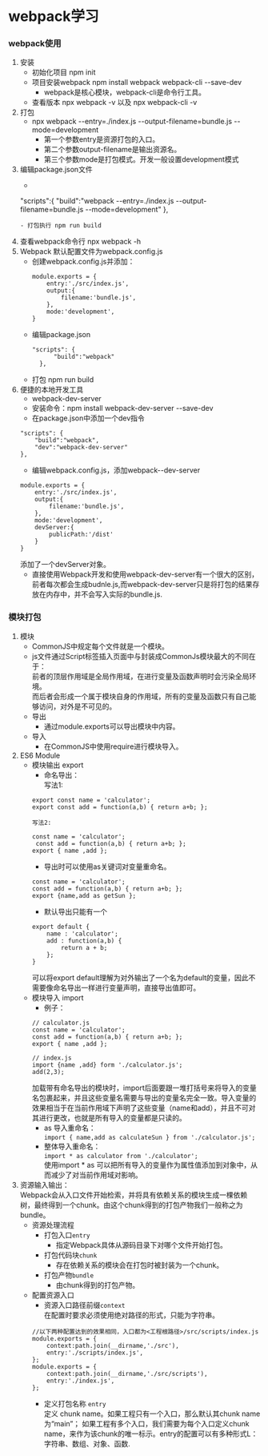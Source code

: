 # webpack学习
### webpack使用
1. 安装
    - 初始化项目 npm init
    - 项目安装webpack  npm install webpack webpack-cli --save-dev
        - webpack是核心模块，webpack-cli是命令行工具。
    - 查看版本 npx webpack -v 以及 npx webpack-cli -v
2. 打包 
    - npx webpack --entry=./index.js --output-filename=bundle.js --mode=development
        - 第一个参数entry是资源打包的入口。
        - 第二个参数output-filename是输出资源名。
        - 第三个参数mode是打包模式。开发一般设置development模式
3. 编辑package.json文件
    - ```
    "scripts":{
        "build":"webpack --entry=./index.js --output-filename=bundle.js --mode=development"
    },
    ```
    - 打包执行 npm run build
4. 查看webpack命令行 npx webpack -h
5. Webpack 默认配置文件为webpack.config.js
    - 创建webpack.config.js并添加：  
        ```
        module.exports = {
            entry:'./src/index.js',
            output:{
                filename:'bundle.js',
            },
            mode:'development',
        }
        ```
    - 编辑package.json
      ```
      "scripts": {
            "build":"webpack"
        },
      ```
    - 打包 npm run build
6. 便捷的本地开发工具
    - webpack-dev-server
    - 安装命令：npm install webpack-dev-server --save-dev
    - 在package.json中添加一个dev指令  
    ```
    "scripts": {
        "build":"webpack",
        "dev":"webpack-dev-server"
    },
    ```
    - 编辑webpack.config.js，添加webpack--dev-server
    ```
    module.exports = {
        entry:'./src/index.js',
        output:{
            filename:'bundle.js',
        },
        mode:'development',
        devServer:{
            publicPath:'/dist'
        }
    }
    ```  
    添加了一个devServer对象。
    - 直接使用Webpack开发和使用webpack-dev-server有一个很大的区别，前者每次都会生成budnle.js,而webpack-dev-server只是将打包的结果存放在内存中，并不会写入实际的bundle.js.  
      
### 模块打包
1. 模块
    - CommonJS中规定每个文件就是一个模块。
    - js文件通过Script标签插入页面中与封装成CommonJs模块最大的不同在于：  
    前者的顶层作用域是全局作用域，在进行变量及函数声明时会污染全局环境。  
    而后者会形成一个属于模块自身的作用域，所有的变量及函数只有自己能够访问，对外是不可见的。
    - 导出 
        - 通过module.exports可以导出模块中内容。
    - 导入
        - 在CommonJS中使用require进行模块导入。
2. ES6 Module
    - 模块输出 export
        - 命名导出：  
        写法1:  
        ```
        export const name = 'calculator';
        export const add = function(a,b) { return a+b; };
        ```
          写法2:
        ```
        const name = 'calculator';
         const add = function(a,b) { return a+b; };
        export { name ,add };
        ```
        - 导出时可以使用as关键词对变量重命名。  
        ```
        const name = 'calculator';
        const add = function(a,b) { return a+b; };
        export {name,add as getSun };
        ```
        - 默认导出只能有一个
        ```
        export default {
            name : 'calculator';
            add : function(a,b) { 
                return a + b; 
            };
        }
        ```  
        可以将export default理解为对外输出了一个名为default的变量，因此不需要像命名导出一样进行变量声明，直接导出值即可。
    - 模块导入 import
        - 例子：  
        ```
        // calculator.js  
        const name = 'calculator';  
        const add = function(a,b) { return a+b; };  
        export { name ,add };

        // index.js
        import {name ,add} form './calculator.js';
        add(2,3);
         ```  
         加载带有命名导出的模块时，import后面要跟一堆打括号来将导入的变量名包裹起来，并且这些变量名需要与导出的变量名完全一致。导入变量的效果相当于在当前作用域下声明了这些变量（name和add），并且不可对其进行更改，也就是所有导入的变量都是只读的。 
        - as 导入重命名：  
        `import { name,add as calculateSun } from './calculator.js';`
        - 整体导入重命名：  
        `import * as calculator from './calculator';`  
        使用import * as <myModule>可以把所有导入的变量作为属性值添加到<myModule>对象中，从而减少了对当前作用域对影响。
3. 资源输入输出：  
    Webpack会从入口文件开始检索，并将具有依赖关系的模块生成一棵依赖树，最终得到一个chunk。由这个chunk得到的打包产物我们一般称之为bundle。
    - 资源处理流程
        - 打包入口`entry`
            - 指定Webpack具体从源码目录下对哪个文件开始打包。
        - 打包代码块`chunk`
            - 存在依赖关系的模块会在打包时被封装为一个chunk。
        - 打包产物`bundle`
            - 由chunk得到的打包产物。
    - 配置资源入口
        - 资源入口路径前缀`context`  
        在配置时要求必须使用绝对路径的形式，只能为字符串。
        ```
        //以下两种配置达到的效果相同，入口都为<工程根路径>/src/scripts/index.js
        module.exports = {
            context:path.join(__dirname,'./src'),
            entry:'./scripts/index.js',
        };
        module.exports = {
            context:path.join(__dirname,'./src/scripts'),
            entry:'./index.js',
        };
        ```
        - 定义打包名称 `entry`  
        定义 chunk name。如果工程只有一个入口，那么默认其chunk name为“main”；
        如果工程有多个入口，我们需要为每个入口定义chunk name，来作为该chunk的唯一标示。entry的配置可以有多种形式L：字符串、数组、对象、函数. 


        
         
        


